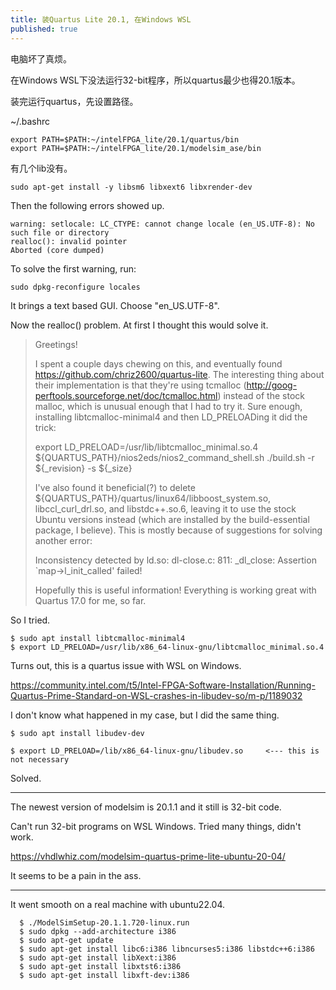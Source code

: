 ```yaml
---
title: 装Quartus Lite 20.1, 在Windows WSL
published: true
---
```



电脑坏了真烦。


在Windows WSL下没法运行32-bit程序，所以quartus最少也得20.1版本。

装完运行quartus，先设置路径。

~/.bashrc

`````shell
export PATH=$PATH:~/intelFPGA_lite/20.1/quartus/bin
export PATH=$PATH:~/intelFPGA_lite/20.1/modelsim_ase/bin
`````

有几个lib没有。


`````shell
sudo apt-get install -y libsm6 libxext6 libxrender-dev
`````

Then the following errors showed up.

`````shell
warning: setlocale: LC_CTYPE: cannot change locale (en_US.UTF-8): No such file or directory
realloc(): invalid pointer
Aborted (core dumped)

`````

To solve the first warning, run:

`````shell
sudo dpkg-reconfigure locales
`````

It brings a text based GUI. Choose "en_US.UTF-8".




Now the realloc() problem. At first I thought this would solve it.

>  Greetings! 
>  
>   
>  
>  I spent a couple days chewing on this, and eventually found https://github.com/chriz2600/quartus-lite. The interesting thing about their implementation is that they're using tcmalloc (http://goog-perftools.sourceforge.net/doc/tcmalloc.html) instead of the stock malloc, which is unusual enough that I had to try it. Sure enough, installing libtcmalloc-minimal4 and then LD_PRELOADing it did the trick: 
>  
>   
>  
>  
>  export LD_PRELOAD=/usr/lib/libtcmalloc_minimal.so.4
>  ${QUARTUS_PATH}/nios2eds/nios2_command_shell.sh ./build.sh -r ${_revision} -s ${_size}
>   
>  
>   
>  
>  I've also found it beneficial(?) to delete ${QUARTUS_PATH}/quartus/linux64/libboost_system.so, libccl_curl_drl.so, and libstdc++.so.6, leaving it to use the stock Ubuntu versions instead (which are installed by the build-essential package, I believe). This is mostly because of suggestions for solving another error: 
>  
>   
>  
>  Inconsistency detected by ld.so: dl-close.c: 811: _dl_close: Assertion `map->l_init_called' failed!
>   
>  
>   
>  
>  Hopefully this is useful information! Everything is working great with Quartus 17.0 for me, so far. 



So I tried.

`````shell
$ sudo apt install libtcmalloc-minimal4
$ export LD_PRELOAD=/usr/lib/x86_64-linux-gnu/libtcmalloc_minimal.so.4
`````

Turns out, this is a quartus issue with WSL on Windows.



https://community.intel.com/t5/Intel-FPGA-Software-Installation/Running-Quartus-Prime-Standard-on-WSL-crashes-in-libudev-so/m-p/1189032



I don't know what happened in my case, but I did the same thing.

`````shell
$ sudo apt install libudev-dev

$ export LD_PRELOAD=/lib/x86_64-linux-gnu/libudev.so     <--- this is not necessary

`````

Solved.



---------------------------

The newest version of modelsim is 20.1.1 and it still is 32-bit code.

Can't run 32-bit programs on WSL Windows. Tried many things, didn't work.


https://vhdlwhiz.com/modelsim-quartus-prime-lite-ubuntu-20-04/


It seems to be a pain in the ass.




--------------------------------------

It went smooth on a real machine with ubuntu22.04.


`````shell
  $ ./ModelSimSetup-20.1.1.720-linux.run 
  $ sudo dpkg --add-architecture i386
  $ sudo apt-get update
  $ sudo apt-get install libc6:i386 libncurses5:i386 libstdc++6:i386
  $ sudo apt-get install libXext:i386
  $ sudo apt-get install libxtst6:i386
  $ sudo apt-get install libxft-dev:i386

`````
